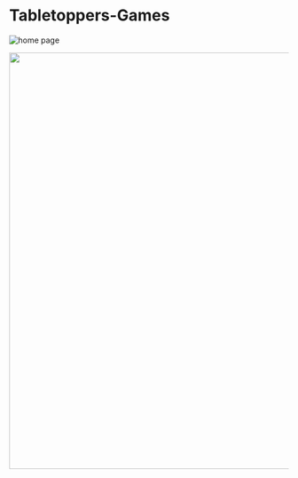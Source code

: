 # Tabletoppers-Games

![home page](https://github.com/nguyquyn/Tabletoppers-Games/assets/91487679/83591463-2fd5-4ac3-872e-3fe35d9402ff)

<img width="750" src="https://github.com/nguyquyn/Tabletoppers-Games/assets/91487679/83591463-2fd5-4ac3-872e-3fe35d9402ff">
